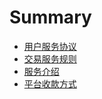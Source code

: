 # Summary

* [用户服务协议](yong-hu-fu-wu-xie-yi.md)
* [交易服务规则](/jiao-yi-fu-wu-gui-ze.md)
* [服务介绍](README.md)
* [平台收款方式](ping-tai-jie-shou-fu-kuan-fang-shi.md)



